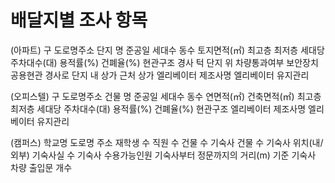 # 배달지별 조사 항목

(아파트)
구
도로명주소 
 단지 명
준공일
세대수
동수
토지면적(㎡)
최고층
최저층
세대당 주차대수(대)
용적률(%)
건폐율(%)
현관구조
경사
턱
단지 위 차량통과여부
 보안장치
공용현관 경사로
단지 내 상가
근처 상가
엘리베이터 제조사명
엘리베이터 유지관리


(오피스텔)
구
도로명주소
 건물 명
준공일
세대수
동수
연면적(㎡)
건축면적(㎡)
최고층
최저층
세대당 주차대수(대)
용적률(%)
건폐율(%)
현관구조
엘리베이터 제조사명
엘리베이터 유지관리

(캠퍼스)
학교명
도로명 주소
재학생 수
직원 수 
건물 수 
기숙사 건물 수 
기숙사 위치(내/외부)
기숙사실 수
기숙사 수용가능인원
기숙사부터 정문까지의 거리(m)
기준 기숙사
차량 출입문 개수

